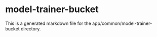 # model-trainer-bucket
This is a generated markdown file for the app/common/model-trainer-bucket directory.
